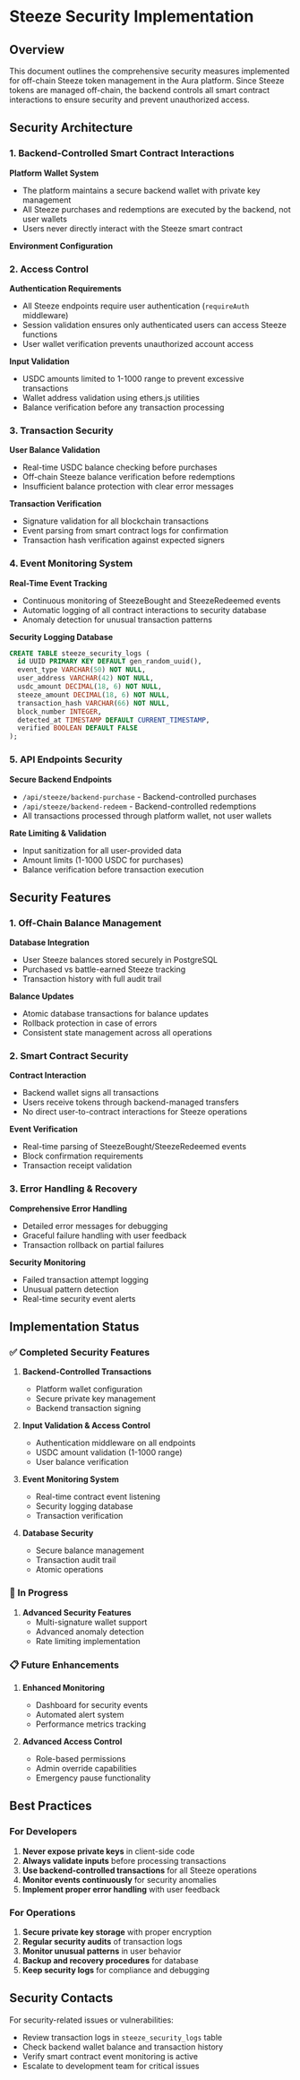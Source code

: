 # Steeze Security Implementation

## Overview

This document outlines the comprehensive security measures implemented for off-chain Steeze token management in the Aura platform. Since Steeze tokens are managed off-chain, the backend controls all smart contract interactions to ensure security and prevent unauthorized access.

## Security Architecture

### 1. Backend-Controlled Smart Contract Interactions

**Platform Wallet System**
- The platform maintains a secure backend wallet with private key management
- All Steeze purchases and redemptions are executed by the backend, not user wallets
- Users never directly interact with the Steeze smart contract

**Environment Configuration**

### 2. Access Control

**Authentication Requirements**
- All Steeze endpoints require user authentication (`requireAuth` middleware)
- Session validation ensures only authenticated users can access Steeze functions
- User wallet verification prevents unauthorized account access

**Input Validation**
- USDC amounts limited to 1-1000 range to prevent excessive transactions
- Wallet address validation using ethers.js utilities
- Balance verification before any transaction processing

### 3. Transaction Security

**User Balance Validation**
- Real-time USDC balance checking before purchases
- Off-chain Steeze balance verification before redemptions
- Insufficient balance protection with clear error messages

**Transaction Verification**
- Signature validation for all blockchain transactions
- Event parsing from smart contract logs for confirmation
- Transaction hash verification against expected signers

### 4. Event Monitoring System

**Real-Time Event Tracking**
- Continuous monitoring of SteezeBought and SteezeRedeemed events
- Automatic logging of all contract interactions to security database
- Anomaly detection for unusual transaction patterns

**Security Logging Database**
```sql
CREATE TABLE steeze_security_logs (
  id UUID PRIMARY KEY DEFAULT gen_random_uuid(),
  event_type VARCHAR(50) NOT NULL,
  user_address VARCHAR(42) NOT NULL,
  usdc_amount DECIMAL(18, 6) NOT NULL,
  steeze_amount DECIMAL(18, 6) NOT NULL,
  transaction_hash VARCHAR(66) NOT NULL,
  block_number INTEGER,
  detected_at TIMESTAMP DEFAULT CURRENT_TIMESTAMP,
  verified BOOLEAN DEFAULT FALSE
);
```

### 5. API Endpoints Security

**Secure Backend Endpoints**
- `/api/steeze/backend-purchase` - Backend-controlled purchases
- `/api/steeze/backend-redeem` - Backend-controlled redemptions
- All transactions processed through platform wallet, not user wallets

**Rate Limiting & Validation**
- Input sanitization for all user-provided data
- Amount limits (1-1000 USDC for purchases)
- Balance verification before transaction execution

## Security Features

### 1. Off-Chain Balance Management

**Database Integration**
- User Steeze balances stored securely in PostgreSQL
- Purchased vs battle-earned Steeze tracking
- Transaction history with full audit trail

**Balance Updates**
- Atomic database transactions for balance updates
- Rollback protection in case of errors
- Consistent state management across all operations

### 2. Smart Contract Security

**Contract Interaction**
- Backend wallet signs all transactions
- Users receive tokens through backend-managed transfers
- No direct user-to-contract interactions for Steeze operations

**Event Verification**
- Real-time parsing of SteezeBought/SteezeRedeemed events
- Block confirmation requirements
- Transaction receipt validation

### 3. Error Handling & Recovery

**Comprehensive Error Handling**
- Detailed error messages for debugging
- Graceful failure handling with user feedback
- Transaction rollback on partial failures

**Security Monitoring**
- Failed transaction attempt logging
- Unusual pattern detection
- Real-time security event alerts

## Implementation Status

### ✅ Completed Security Features

1. **Backend-Controlled Transactions**
   - Platform wallet configuration
   - Secure private key management
   - Backend transaction signing

2. **Input Validation & Access Control**
   - Authentication middleware on all endpoints
   - USDC amount validation (1-1000 range)
   - User balance verification

3. **Event Monitoring System**
   - Real-time contract event listening
   - Security logging database
   - Transaction verification

4. **Database Security**
   - Secure balance management
   - Transaction audit trail
   - Atomic operations

### 🔄 In Progress

1. **Advanced Security Features**
   - Multi-signature wallet support
   - Advanced anomaly detection
   - Rate limiting implementation

### 📋 Future Enhancements

1. **Enhanced Monitoring**
   - Dashboard for security events
   - Automated alert system
   - Performance metrics tracking

2. **Advanced Access Control**
   - Role-based permissions
   - Admin override capabilities
   - Emergency pause functionality

## Best Practices

### For Developers

1. **Never expose private keys** in client-side code
2. **Always validate inputs** before processing transactions
3. **Use backend-controlled transactions** for all Steeze operations
4. **Monitor events continuously** for security anomalies
5. **Implement proper error handling** with user feedback

### For Operations

1. **Secure private key storage** with proper encryption
2. **Regular security audits** of transaction logs
3. **Monitor unusual patterns** in user behavior
4. **Backup and recovery procedures** for database
5. **Keep security logs** for compliance and debugging

## Security Contacts

For security-related issues or vulnerabilities:
- Review transaction logs in `steeze_security_logs` table
- Check backend wallet balance and transaction history
- Verify smart contract event monitoring is active
- Escalate to development team for critical issues
